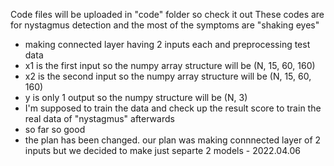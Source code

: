 Code files will be uploaded in "code" folder so check it out
These codes are for nystagmus detection
and the most of the symptoms are "shaking eyes"

- making connected layer having 2 inputs each and preprocessing test data
- x1 is the first input so the numpy array structure will be (N, 15, 60, 160) 
- x2 is the second input so the numpy array structure will be (N, 15, 60, 160) 
- y is only 1 output so the numpy structure will be (N, 3)
- I'm supposed to train the data and check up the result score to train the real data of "nystagmus" afterwards
- so far so good
- the plan has been changed. our plan was making connnected layer of 2 inputs but we decided to make just separte 2 models - 2022.04.06
